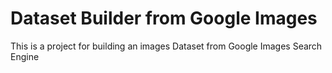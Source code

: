 # Dataset Builder from Google Images
This is a project for building an images Dataset from Google Images Search Engine

